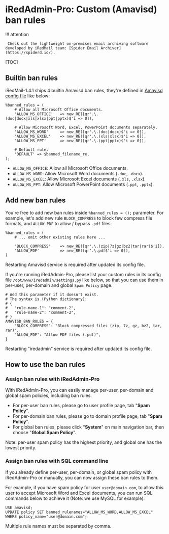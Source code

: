 # iRedAdmin-Pro: Custom (Amavisd) ban rules
!!! attention

	 Check out the lightweight on-premises email archiving software developed by iRedMail team: [Spider Email Archiver](https://spiderd.io/).

[TOC]

## Builtin ban rules

iRedMail-1.4.1 ships 4 builtin Amavisd ban rules, they're defined in
[Amavisd config file](./file.locations.html#amavisd) like below:

```
%banned_rules = (
    # Allow all Microsoft Office documents.
    'ALLOW_MS_OFFICE'   => new_RE([qr'.\.(doc|docx|xls|xlsx|ppt|pptx)$'i => 0]),

    # Allow Microsoft Word, Excel, PowerPoint documents separately.
    'ALLOW_MS_WORD'     => new_RE([qr'.\.(doc|docx)$'i => 0]),
    'ALLOW_MS_EXCEL'    => new_RE([qr'.\.(xls|xlsx)$'i => 0]),
    'ALLOW_MS_PPT'      => new_RE([qr'.\.(ppt|pptx)$'i => 0]),

    # Default rule.
    'DEFAULT' => $banned_filename_re,
);
```

- `ALLOW_MS_OFFICE`: Allow all Microsoft Office documents.
- `ALLOW_MS_WORD`: Allow Microsoft Word documents (`.doc`, `.docx`).
- `ALLOW_MS_EXCEL`: Allow Microsoft Excel documents (`.xls`, `.xlsx`).
- `ALLOW_MS_PPT`: Allow Microsoft PowerPoint documents (`.ppt`, `.pptx`).

## Add new ban rules

You're free to add new ban rules inside `%banned_rules = ();` parameter.
For example, let's add new rule `BLOCK_COMPRESS` to block few compress file
formats, and `ALLOW_PDF` to allow / bypass `.pdf` files:

```
%banned_rules = (
    # ... omit other existing rules here ...

    'BLOCK_COMPRESS'    => new_RE([qr'.\.(zip|7z|gz|bz2|tar|rar)$'i]),
    'ALLOW_PDF'         => new_RE([qr'.\.pdf$'i => 0]),
)
```

Restarting Amavisd service is required after updated its config file.

If you're running iRedAdmin-Pro, please list your custom rules in its config
file `/opt/www/iredadmin/settings.py` like below, so that you can use them
in per-user, per-domain and global `Spam Policy` page.

```
# Add this parameter if it doesn't exist.
# The syntax is (Python dictionary):
# {
#   "rule-name-1": "comment-2",
#   "rule-name-2": "comment-2",
# }
AMAVISD_BAN_RULES = {
    "BLOCK_COMPRESS": "Block compressed files (zip, 7z, gz, bz2, tar, rar)",
    "ALLOW_PDF": "Allow PDF files (.pdf)",
}
```

Restarting "iredadmin" service is required after updated its config file.

## How to use the ban rules

### Assign ban rules with iRedAdmin-Pro

With iRedAdmin-Pro, you can easily manage per-user, per-domain and global spam
policies, including ban rules.

- For per-user ban rules, please go to user profile page, tab "__Spam Policy__".
- For per-domain ban rules, please go to domain profile page, tab "__Spam Policy__".
- For global ban rules, please click "__System__" on main navigation bar, then
  choose "__Global Spam Policy__".

Note: per-user spam policy has the highest priority, and global one has the
lowest priority.

### Assign ban rules with SQL command line

If you already define per-user, per-domain, or global spam policy with
iRedAdmin-Pro or manually, you can now assign these ban rules to them.

For example, if you have spam policy for user `user@domain.com`, to allow
this user to accept Microsoft Word and Excel documents, you can run SQL
commands below to achieve it (Note: we use MySQL for example):

```
USE amavisd;
UPDATE policy SET banned_rulenames="ALLOW_MS_WORD,ALLOW_MS_EXCEL" WHERE policy_name="user@domain.com";
```

Multiple rule names must be separated by comma.
